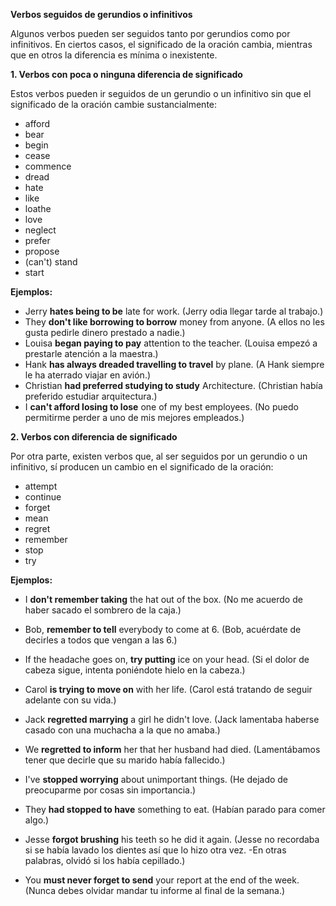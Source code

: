 **Verbos seguidos de gerundios o infinitivos**

Algunos verbos pueden ser seguidos tanto por gerundios como por infinitivos. En ciertos casos, el significado de la oración cambia, mientras que en otros la diferencia es mínima o inexistente.

**1. Verbos con poca o ninguna diferencia de significado**

Estos verbos pueden ir seguidos de un gerundio o un infinitivo sin que el significado de la oración cambie sustancialmente:

*   afford
*   bear
*   begin
*   cease
*   commence
*   dread
*   hate
*   like
*   loathe
*   love
*   neglect
*   prefer
*   propose
*   (can't) stand
*   start

**Ejemplos:**

*   Jerry **hates being to be** late for work. (Jerry odia llegar tarde al trabajo.)
*   They **don't like borrowing to borrow** money from anyone. (A ellos no les gusta pedirle dinero prestado a nadie.)
*   Louisa **began paying to pay** attention to the teacher. (Louisa empezó a prestarle atención a la maestra.)
*   Hank **has always dreaded travelling to travel** by plane. (A Hank siempre le ha aterrado viajar en avión.)
*   Christian **had preferred studying to study** Architecture. (Christian había preferido estudiar arquitectura.)
*   I **can't afford losing to lose** one of my best employees. (No puedo permitirme perder a uno de mis mejores empleados.)

**2. Verbos con diferencia de significado**

Por otra parte, existen verbos que, al ser seguidos por un gerundio o un infinitivo, sí producen un cambio en el significado de la oración:

*   attempt
*   continue
*   forget
*   mean
*   regret
*   remember
*   stop
*   try

**Ejemplos:**

*   I **don't remember taking** the hat out of the box. (No me acuerdo de haber sacado el sombrero de la caja.)
*   Bob, **remember to tell** everybody to come at 6. (Bob, acuérdate de decirles a todos que vengan a las 6.)

*   If the headache goes on, **try putting** ice on your head. (Si el dolor de cabeza sigue, intenta poniéndote hielo en la cabeza.)
*   Carol **is trying to move on** with her life. (Carol está tratando de seguir adelante con su vida.)

*   Jack **regretted marrying** a girl he didn't love. (Jack lamentaba haberse casado con una muchacha a la que no amaba.)
*   We **regretted to inform** her that her husband had died. (Lamentábamos tener que decirle que su marido había fallecido.)

*   I've **stopped worrying** about unimportant things. (He dejado de preocuparme por cosas sin importancia.)
*   They **had stopped to have** something to eat. (Habían parado para comer algo.)

*   Jesse **forgot brushing** his teeth so he did it again. (Jesse no recordaba si se había lavado los dientes así que lo hizo otra vez. -En otras palabras, olvidó si los había cepillado.)
*   You **must never forget to send** your report at the end of the week. (Nunca debes olvidar mandar tu informe al final de la semana.)
